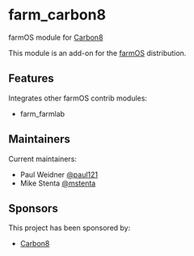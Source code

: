 # farm_carbon8
farmOS module for [Carbon8](https://carbon8.org.au/)

This module is an add-on for the [farmOS](http://drupal.org/project/farm)
distribution.

## Features

Integrates other farmOS contrib modules:
- farm_farmlab

## Maintainers

Current maintainers:
- Paul Weidner [@paul121](https://github.com/paul121)
- Mike Stenta [@mstenta](https://github.com/mstenta)

## Sponsors
This project has been sponsored by:
- [Carbon8](https://carbon8.org.au/)
